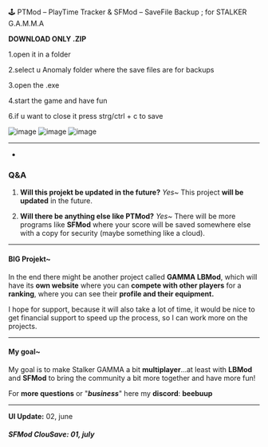 🕹️ PTMod – PlayTime Tracker & SFMod – SaveFile Backup ; for STALKER G.A.M.M.A

**DOWNLOAD ONLY .ZIP**

1.open it in a folder

2.select u Anomaly folder where the save files are for backups

3.open the .exe

4.start the game and have fun

6.if u want to close it press strg/ctrl + c to save


![image](https://github.com/user-attachments/assets/e07c86af-5b00-4691-a7a8-8ab8e9b71ca4)
![image](https://github.com/user-attachments/assets/844b0f32-917b-4f53-ace3-79549302e2a6)
![image](https://github.com/user-attachments/assets/17e07119-e8f3-4fa5-9a28-b2d33bcb5dc7)

 
 
 
 

------------

- 
### **Q&A**
1. **Will this projekt be updated in the future?**
*Yes~*
This project **will be updated** in the future.

1. **Will there be anything else like PTMod?**
*Yes~*
There will be more programs like **SFMod** where your score will be saved somewhere else with a copy for security (maybe something like a cloud).

------------


#### **BIG Projekt~**
In the end there might be another project called **GAMMA LBMod**, which will have its **own website** where you can **compete with other players** for a **ranking**, where you can see their **profile and their equipment.**

I hope for support, because it will also take a lot of time, it would be nice to get financial support to speed up the process, so I can work more on the projects.

------------


#### **My goal~**
My goal is to make Stalker GAMMA a bit **multiplayer**...at least with **LBMod** and **SFMod** to bring the community a bit more together and have more fun!

For **more questions** or "***business***" here my **discord**: **beebuup**

------------


**UI Update:** 02, june
##### **SFMod ClouSave:** 01, july

